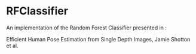 # RFClassifier

An implementation of the Random Forest Classifier presented in :

Efficient Human Pose Estimation from Single Depth Images, Jamie Shotton et al. 
